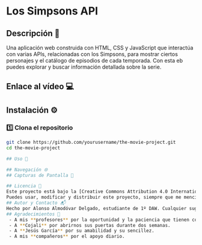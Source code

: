 # Los Simpsons API
## Descripción 📝
Una aplicación web construida con HTML, CSS y JavaScript que interactúa con varias APIs, relacionadas con los Simpsons, para mostrar ciertos personajes y el catálogo de episodios de cada temporada. Con esta eb puedes explorar y buscar información detallada sobre la serie.
## Enlace al vídeo 💻
## Instalación ⚙️
### 1️⃣ Clona el repositorio  

```sh
git clone https://github.com/yourusername/the-movie-project.git
cd the-movie-project

## Uso 🚀

## Navegación 🌐
## Capturas de Pantalla 📸

## Licencia 📜
Este proyecto está bajo la [Creative Commons Attribution 4.0 International License (CC BY 4.0)](https://creativecommons.org/licenses/by/4.0/).  
Puedes usar, modificar y distribuir este proyecto, siempre que me menciones como autor original.
## Autor y Contacto 📬
Hecho por Alonso Almodóvar Delgado, estudiante de 1º DAW. Cualquier sugerencia o duda contactarme por este gmail --> alonsoalmodovar09@gmail.com 
## Agradecimientos 🙏
 - A mis **profesores** por la oportunidad y la paciencia que tienen con nosotros.
 - A **Cojali** por abrirnos sus puertas durante dos semanas.
 - A **Jesús García** por su amabilidad y su sencillez.
 - A mis **compañeros** por el apoyo diario.
